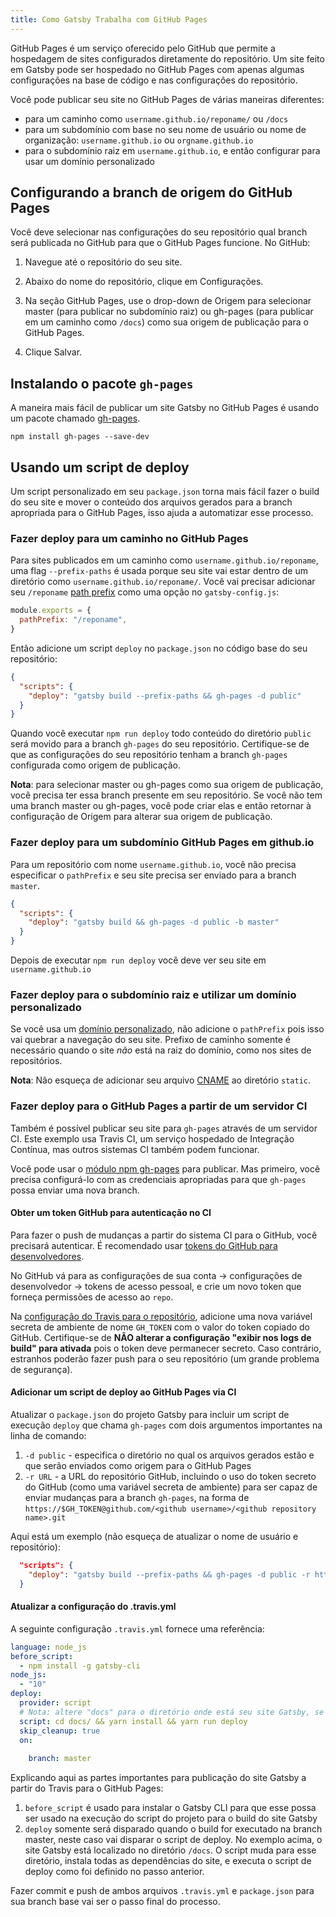 ```yaml
---
title: Como Gatsby Trabalha com GitHub Pages
---
```


GitHub Pages é um serviço oferecido pelo GitHub que permite a hospedagem de sites configurados diretamente do repositório. Um site feito em Gatsby pode ser hospedado no GitHub Pages com apenas algumas configurações na base de código e nas configurações do repositório.

Você pode publicar seu site no GitHub Pages de várias maneiras diferentes:

- para um caminho como `username.github.io/reponame/` ou `/docs`
- para um subdomínio com base no seu nome de usuário ou nome de organização: `username.github.io` ou `orgname.github.io`
- para o subdomínio raiz em `username.github.io`, e então configurar para usar um domínio personalizado

## Configurando a branch de origem do GitHub Pages

Você deve selecionar nas configurações do seu repositório qual branch será publicada no GitHub para que o GitHub Pages funcione. No GitHub:

1. Navegue até o repositório do seu site.

2. Abaixo do nome do repositório, clique em Configurações.

3. Na seção GitHub Pages, use o drop-down de Origem para selecionar master (para publicar no subdomínio raiz) ou gh-pages (para publicar em um caminho como `/docs`) como sua origem de publicação para o GitHub Pages.

4. Clique Salvar.

## Instalando o pacote `gh-pages`

A maneira mais fácil de publicar um site Gatsby no GitHub Pages é usando um pacote chamado [gh-pages](https://github.com/tschaub/gh-pages).

```shell
npm install gh-pages --save-dev
```

## Usando um script de deploy

Um script personalizado em seu `package.json` torna mais fácil fazer o build do seu site e mover o conteúdo dos arquivos gerados para a branch apropriada para o GitHub Pages, isso ajuda a automatizar esse processo.

### Fazer deploy para um caminho no GitHub Pages

Para sites publicados em um caminho como `username.github.io/reponame`, uma flag `--prefix-paths` é usada porque seu site vai estar dentro de um diretório como `username.github.io/reponame/`. Você vai precisar adicionar seu `/reponame` [path prefix](/docs/path-prefix/) como uma opção no `gatsby-config.js`:


```js:title=gatsby-config.js
module.exports = {
  pathPrefix: "/reponame",
}
```

Então adicione um script `deploy` no `package.json` no código base do seu repositório:

```json:title=package.json
{
  "scripts": {
    "deploy": "gatsby build --prefix-paths && gh-pages -d public"
  }
}
```

Quando você executar `npm run deploy` todo conteúdo do diretório `public` será movido para a branch `gh-pages` do seu repositório. Certifique-se de que as configurações do seu repositório tenham a branch `gh-pages` configurada como origem de publicação.

**Nota**: para selecionar master ou gh-pages como sua origem de publicação, você precisa ter essa branch presente em seu repositório. Se você não tem uma branch master ou gh-pages, você pode criar elas e então retornar à configuração de Origem para alterar sua origem de publicação.

### Fazer deploy para um subdomínio GitHub Pages em github.io

Para um repositório com nome `username.github.io`, você não precisa especificar o `pathPrefix` e seu site precisa ser enviado para a branch `master`.

```json:title=package.json
{
  "scripts": {
    "deploy": "gatsby build && gh-pages -d public -b master"
  }
}
```

Depois de executar `npm run deploy` você deve ver seu site em `username.github.io`

### Fazer deploy para o subdomínio raiz e utilizar um domínio personalizado

Se você usa um [domínio personalizado](https://help.github.com/articles/using-a-custom-domain-with-github-pages/), não adicione o `pathPrefix` pois isso vai quebrar a navegação do seu site. Prefixo de caminho somente é necessário quando o site _não_ está na raiz do domínio, como nos sites de repositórios.

**Nota**: Não esqueça de adicionar seu arquivo [CNAME](https://help.github.com/articles/troubleshooting-custom-domains/#github-repository-setup-errors) ao diretório `static`.

### Fazer deploy para o GitHub Pages a partir de um servidor CI

Também é possível publicar seu site para `gh-pages` através de um servidor CI. Este exemplo usa Travis CI, um serviço hospedado de Integração Contínua, mas outros sistemas CI também podem funcionar.

Você pode usar o [módulo npm gh-pages](https://www.npmjs.com/package/gh-pages) para publicar. Mas primeiro, você precisa configurá-lo com as credenciais apropriadas para que `gh-pages` possa enviar uma nova branch.

#### Obter um token GitHub para autenticação no CI

Para fazer o push de mudanças a partir do sistema CI para o GitHub, você precisará autenticar. É recomendado usar [tokens do GitHub para desenvolvedores](https://help.github.com/en/articles/creating-a-personal-access-token-for-the-command-line).

No GitHub vá para as configurações de sua conta -> configurações de desenvolvedor -> tokens de acesso pessoal, e crie um novo token que forneça permissões de acesso ao `repo`.

Na [configuração do Travis para o repositório](https://docs.travis-ci.com/user/environment-variables/#defining-variables-in-repository-settings), adicione uma nova variável secreta de ambiente de nome `GH_TOKEN` com o valor do token copiado do GitHub. Certifique-se de **NÃO alterar a configuração "exibir nos logs de build" para ativada** pois o token deve permanecer secreto. Caso contrário, estranhos poderão fazer push para o seu repositório (um grande problema de segurança).

#### Adicionar um script de deploy ao GitHub Pages via CI

Atualizar o `package.json` do projeto Gatsby para incluir um script de execução `deploy` que chama `gh-pages` com dois argumentos importantes na linha de comando:

1. `-d public` - especifica o diretório no qual os arquivos gerados estão e que serão enviados como origem para o GitHub Pages
2. `-r URL` - a URL do repositório GitHub, incluindo o uso do token secreto do GitHub (como uma variável secreta de ambiente) para ser capaz de enviar mudanças para a branch `gh-pages`, na forma de `https://$GH_TOKEN@github.com/<github username>/<github repository name>.git`

Aqui está um exemplo (não esqueça de atualizar o nome de usuário e repositório):

```json
  "scripts": {
    "deploy": "gatsby build --prefix-paths && gh-pages -d public -r https://$GH_TOKEN@github.com/lirantal/dockly.git"
  }
```

#### Atualizar a configuração do .travis.yml

A seguinte configuração `.travis.yml` fornece uma referência:

```yaml
language: node_js
before_script:
  - npm install -g gatsby-cli
node_js:
  - "10"
deploy:
  provider: script
  # Nota: altere "docs" para o diretório onde está seu site Gatsby, se necessário`
  script: cd docs/ && yarn install && yarn run deploy
  skip_cleanup: true
  on:
  
    branch: master
```

Explicando aqui as partes importantes para publicação do site Gatsby a partir do Travis para o GitHub Pages:

1. `before_script` é usado para instalar o Gatsby CLI para que esse possa ser usado na execução do script do projeto para o build do site Gatsby
2. `deploy` somente será disparado quando o build for executado na branch master, neste caso vai disparar o script de deploy. No exemplo acima, o site Gatsby está localizado no diretório `/docs`. O script muda para esse diretório, instala todas as dependências do site, e executa o script de deploy como foi definido no passo anterior.

Fazer commit e push de ambos arquivos `.travis.yml` e `package.json` para sua branch base vai ser o passo final do processo.
